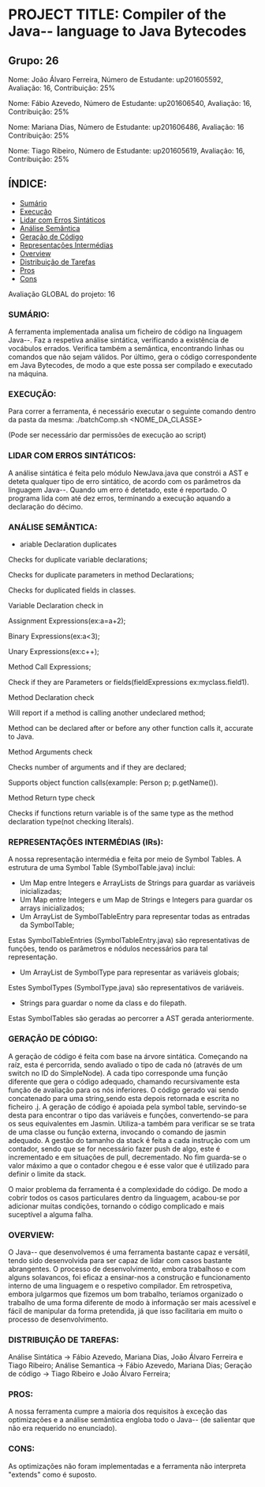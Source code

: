 # PROJECT TITLE: Compiler of the Java-- language to Java Bytecodes

## Grupo: 26

Nome: João Álvaro Ferreira, Número de Estudante: up201605592, Avaliação: 16, Contribuição: 25%

Nome: Fábio Azevedo, Número de Estudante: up201606540, Avaliação: 16, Contribuição: 25%

Nome: Mariana Dias, Número de Estudante: up201606486, Avaliação: 16 Contribuição: 25%

Nome: Tiago Ribeiro, Número de Estudante: up201605619, Avaliação: 16, Contribuição: 25%

## ÍNDICE:

- [Sumário](#sumário)
- [Execução](#execução)
- [Lidar com Erros Sintáticos](#lidar-com-erros-sintáticos)
- [Análise Semântica](#análise-semântica)
- [Geração de Código](#geração-de-código)
- [Representações Intermédias](#representações-intermédias)
- [Overview](#overview)
- [Distribuição de Tarefas](#testsuite-and-test-infrastructure)
- [Pros](#pros)
- [Cons](#cons)

Avaliação GLOBAL do projeto: 16

### SUMÁRIO: 
A ferramenta implementada analisa um ficheiro de código na linguagem Java--. 
Faz a respetiva análise sintática, verificando a existência de vocábulos errados. 
Verifica também a semântica, encontrando linhas ou comandos que não sejam válidos.
Por último, gera o código correspondente em Java Bytecodes, de modo a que este possa ser compilado e executado na máquina.

### EXECUÇÃO:
Para correr a ferramenta, é necessário executar o seguinte comando dentro da pasta da mesma:
./batchComp.sh <NOME_DA_CLASSE>

(Pode ser necessário dar permissões de execução ao script)

### LIDAR COM ERROS SINTÁTICOS: 
A análise sintática é feita pelo módulo NewJava.java que constrói a AST e deteta qualquer tipo de erro sintático, de acordo com os parâmetros da linguagem Java--. Quando um erro é detetado, este é reportado. O programa lida com até dez erros, terminando a execução aquando a declaração do décimo.


### ANÁLISE SEMÂNTICA:
* ariable Declaration duplicates

Checks for duplicate variable declarations;

Checks for duplicate parameters in method Declarations;

Checks for duplicated fields in classes.

Variable Declaration check in

Assignment Expressions(ex:a=a+2);

Binary Expressions(ex:a<3);

Unary Expressions(ex:c++);

Method Call Expressions;

Check if they are Parameters or fields(fieldExpressions ex:myclass.field1).

Method Declaration check

Will report if a method is calling another undeclared method;

Method can be declared after or before any other function calls it, accurate to Java.

Method Arguments check

Checks number of arguments and if they are declared;

Supports object function calls(example: Person p; p.getName()).

Method Return type check

Checks if functions return variable is of the same type as the method declaration type(not checking literals).



### REPRESENTAÇÕES INTERMÉDIAS (IRs):
A nossa representação intermédia e feita por meio de Symbol Tables. A estrutura de uma Symbol Table (SymbolTable.java) inclui:

* Um Map entre Integers e ArrayLists de Strings para guardar as variáveis inicializadas;
* Um Map entre Integers e um Map de Strings e Integers para guardar os arrays inicializados;
* Um ArrayList de SymbolTableEntry para representar todas as entradas da SymbolTable;

Estas SymbolTableEntries (SymbolTableEntry.java) são representativas de funções, tendo os parâmetros e nódulos necessários para tal representação.

* Um ArrayList de SymbolType para representar as variáveis globais;

Estes SymbolTypes (SymbolType.java) são representativos de variáveis.

* Strings para guardar o nome da class e do filepath. 

Estas SymbolTables são geradas ao percorrer a AST gerada anteriormente.

### GERAÇÃO DE CÓDIGO:

A geração de código é feita com base na árvore sintática. Começando na raíz, esta é percorrida, sendo avaliado o tipo de cada nó (através de um switch no ID do SimpleNode). A cada tipo corresponde uma função diferente que gera o código adequado, chamando recursivamente esta função de avaliação para os nós inferiores. O código gerado vai sendo concatenado para uma string,sendo esta depois retornada e escrita no ficheiro .j.
A geração de código é apoiada pela symbol table, servindo-se desta para encontrar o tipo das variáveis e funções, convertendo-se para os seus equivalentes em Jasmin. Utiliza-a também para verificar se se trata de uma classe ou função externa, invocando o comando de jasmin adequado.
A gestão do tamanho da stack é feita a cada instrução com um contador, sendo que se for necessário fazer push de algo, este é incrementado e em situações de pull, decrementado. No fim guarda-se o valor máximo a que o contador chegou e é esse valor que é utilizado para definir o limite da stack.

O maior problema da ferramenta é a complexidade do código. De modo a cobrir todos os casos particulares dentro da linguagem, acabou-se por adicionar muitas condições, tornando o código complicado e mais suceptível a alguma falha.



### OVERVIEW: 

O Java-- que desenvolvemos é uma ferramenta bastante capaz e versátil, tendo sido desenvolvida para ser capaz de lidar com casos bastante abrangentes. O processo de desenvolvimento, embora trabalhoso e com alguns solavancos, foi eficaz a ensinar-nos a construção e funcionamento interno de uma linguagem e o respetivo compilador. Em retrospetiva, embora julgarmos que fizemos um bom trabalho, teríamos organizado o trabalho de uma forma diferente de modo à informação ser mais acessível e fácil de manipular da forma pretendida, já que isso facilitaria em muito o processo de desenvolvimento.

### DISTRIBUIÇÃO DE TAREFAS:
Análise Sintática -> Fábio Azevedo, Mariana Dias, João Álvaro Ferreira e Tiago Ribeiro;
Análise Semantica -> Fábio Azevedo, Mariana Dias;
Geração de código -> Tiago Ribeiro e João Álvaro Ferreira;


### PROS:
A nossa ferramenta cumpre a maioria dos requisitos à exceção das optimizações e a análise semântica engloba todo o Java-- (de salientar que não era requerido no enunciado).


### CONS:
As optimizações não foram implementadas e a ferramenta não interpreta "extends" como é suposto.

